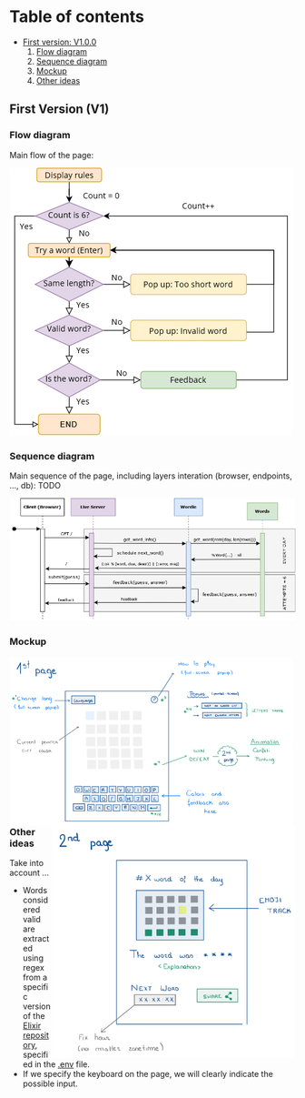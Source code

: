 # Table of contents
- [First version: V1.0.0](#first-version-v1)
  1. [Flow diagram](#flow-diagram)
  2. [Sequence diagram](#sequence-diagram)
  3. [Mockup](#mockup)
  4. [Other ideas](#other-ideas)


## First Version (V1)

### Flow diagram

Main flow of the page:

<img src="/docs/images/diagrams/flow_diagram.png"/>

### Sequence diagram

Main sequence of the page, including layers interation (browser, endpoints, ..., db): TODO

<img src="/docs/images/diagrams/sequence_diagram.png"/>

### Mockup

<img align="left" width="500px" alt="PNG" src="/docs/images/mockups/page1.png" />
<img align="right" width="430px" alt="PNG" src="/docs/images/mockups/page2.png" />


### Other ideas

Take into account ...

- Words considered valid are extracted using regex from a specific version of the [Elixir repository](https://github.com/elixir-lang/elixir/tags), specified in the [.env](/.env) file.
- If we specify the keyboard on the page, we will clearly indicate the possible input.
